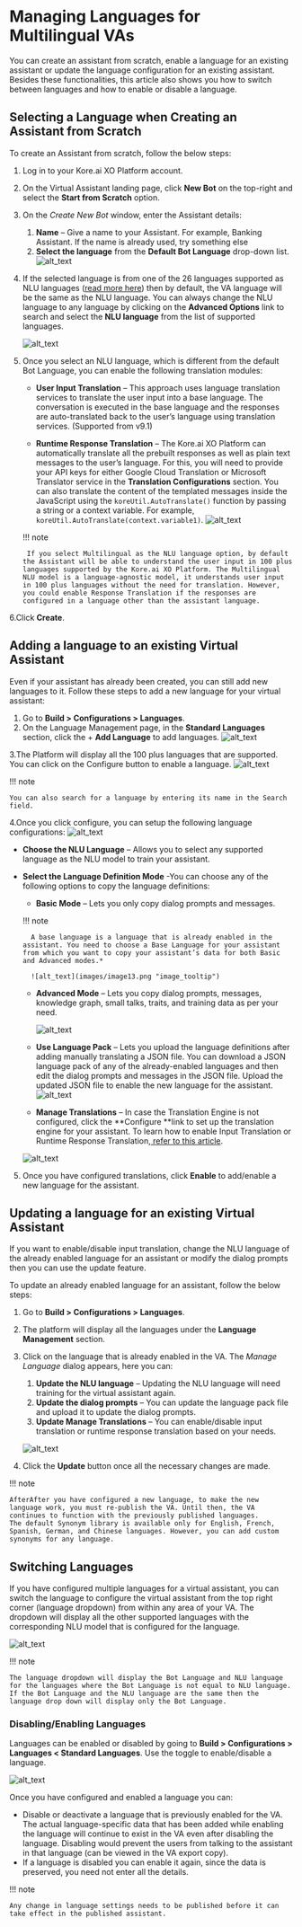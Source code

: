 # Managing Languages for Multilingual VAs

You can create an assistant from scratch, enable a language for an existing assistant or update the language configuration for an existing assistant. Besides these functionalities, this article also shows you how to switch between languages and how to enable or disable a language.


## Selecting a Language when Creating an Assistant from Scratch

To create an Assistant from scratch, follow the below steps:



1. Log in to your Kore.ai XO Platform account.
2. On the Virtual Assistant landing page, click **New Bot** on the top-right and select the **Start from Scratch** option.
3. On the _Create New Bot_ window, enter the Assistant details:
    1. **Name** – Give a name to your Assistant. For example, Banking Assistant. If the name is already used, try something else
    2. **Select the language** from the **Default Bot Language** drop-down list.
    ![alt_text](images/image8.png "image_tooltip")

4. If the selected language is from one of the 26 languages supported as NLU languages ([read more here](https://developer.kore.ai/docs/bots/advanced-topics/multi-lingual/multilingual-vas-components-feature-support/#NLP_Support)) then by default, the VA language will be the same as the NLU language. You can always change the NLU language to any language by clicking on the **Advanced Options** link to search and select the **NLU language** from the list of supported languages. 

    ![alt_text](images/image7.png "image_tooltip")

5. Once you select an NLU language, which is different from the default Bot Language, you can enable the following translation modules:
    * **User Input Translation** – This approach uses language translation services to translate the user input into a base language. The conversation is executed in the base language and the responses are auto-translated back to the user’s language using translation services. (Supported from v9.1)

    * **Runtime Response Translation** – The Kore.ai XO Platform can automatically translate all the prebuilt responses as well as plain text messages to the user’s language. For this, you will need to provide your API keys for either Google Cloud Translation or Microsoft Translator service in the **Translation Configurations** section. You can also translate the content of the templated messages inside the JavaScript using the `koreUtil.AutoTranslate()` function by passing a string or a context variable. For example, <code>koreUtil.AutoTranslate(context.variable1)</code>. 
        ![alt_text](images/image9.png "image_tooltip")

    !!! note

        If you select Multilingual as the NLU language option, by default the Assistant will be able to understand the user input in 100 plus languages supported by the Kore.ai XO Platform. The Multilingual NLU model is a language-agnostic model, it understands user input in 100 plus languages without the need for translation. However, you could enable Response Translation if the responses are configured in a language other than the assistant language.

6.Click **Create**.

## Adding a language to an existing Virtual Assistant

Even if your assistant has already been created, you can still add new languages to it. Follow these steps to add a new language for your virtual assistant:



1. Go to **Build > Configurations > Languages**.
2. On the Language Management page, in the **Standard Languages** section, click the + **Add Language** to add languages. 
    ![alt_text](images/image4.png "image_tooltip")

3.The Platform will display all the 100 plus languages that are supported. You can click on the Configure button to enable a language.
![alt_text](images/image11.png "image_tooltip")

!!! note

    You can also search for a language by entering its name in the Search field.
  


4.Once you click configure, you can setup the following language configurations:
![alt_text](images/image2.png "image_tooltip")

* **Choose the NLU Language** – Allows you to select any supported language as the NLU model to train your assistant.
* **Select the Language Definition Mode** -You can choose any of the following options to copy the language definitions:
    * **Basic Mode** – Lets you only copy dialog prompts and messages.

    !!! note

        A base language is a language that is already enabled in the assistant. You need to choose a Base Language for your assistant from which you want to copy your assistant’s data for both Basic and Advanced modes.*

        ![alt_text](images/image13.png "image_tooltip")



    * **Advanced Mode** – Lets you copy dialog prompts, messages, knowledge graph, small talks, traits, and training data as per your need. 
    
        ![alt_text](images/image6.png "image_tooltip")

    * **Use Language Pack** – Lets you upload the language definitions after adding manually translating a JSON file. You can download a JSON language pack of any of the already-enabled languages and then edit the dialog prompts and messages in the JSON file. Upload the updated JSON file to enable the new language for the assistant.
    ![alt_text](images/image1.png "image_tooltip")





    * **Manage Translations** – In case the Translation Engine is not configured, click the **Configure **link to set up the translation engine for your assistant. To learn how to enable Input Translation or Runtime Response Translation,[ refer to this article](https://developer.kore.ai/docs/bots/advanced-topics/multi-lingual/managing-translation-services/?preview=true). 


    ![alt_text](images/image3.png "image_tooltip")

5. Once you have configured translations, click **Enable** to add/enable a new language for the assistant.


## Updating a language for an existing Virtual Assistant

If you want to enable/disable input translation, change the NLU language of the already enabled language for an assistant or modify the dialog prompts then you can use the update feature. 

To update an already enabled language for an assistant, follow the below steps:



1. Go to **Build > Configurations > Languages**.
2. The platform will display all the languages under the **Language Management** section.
3. Click on the language that is already enabled in the VA. The _Manage Language_ dialog appears, here you can:
    1. **Update the NLU language** – Updating the NLU language will need training for the virtual assistant again.
    2. **Update the dialog prompts** – You can update the language pack file and upload it to update the dialog prompts.
    3. **Update Manage Translations** – You can enable/disable input translation or runtime response translation based on your needs. 


    ![alt_text](images/image5.png "image_tooltip")

4. Click the **Update** button once all the necessary changes are made.

!!! note

    AfterAfter you have configured a new language, to make the new language work, you must re-publish the VA. Until then, the VA continues to function with the previously published languages. 
    The default Synonym library is available only for English, French, Spanish, German, and Chinese languages. However, you can add custom synonyms for any language. 





## Switching Languages 

If you have configured multiple languages for a virtual assistant, you can switch the language to configure the virtual assistant from the top right corner (language dropdown) from within any area of your VA. The dropdown will display all the other supported languages with the corresponding NLU model that is configured for the language. 




![alt_text](images/image12.png "image_tooltip")

!!! note

    The language dropdown will display the Bot Language and NLU language for the languages where the Bot Language is not equal to NLU language. If the Bot Language and the NLU language are the same then the language drop down will display only the Bot Language.




### Disabling/Enabling Languages

Languages can be enabled or disabled by going to **Build > Configurations > Languages &lt; Standard Languages**. Use the toggle to enable/disable a language.




![alt_text](images/image10.png "image_tooltip")

Once you have configured and enabled a language you can:



* Disable or deactivate a language that is previously enabled for the VA. The actual language-specific data that has been added while enabling the language will continue to exist in the VA even after disabling the language. Disabling would prevent the users from talking  to the assistant in that language (can be viewed in the VA export copy).
* If a language is disabled you can enable it again, since the data is preserved, you need not enter all the details.

!!! note

    Any change in language settings needs to be published before it can take effect in the published assistant.